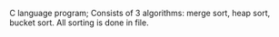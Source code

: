 C language program; 
Consists of 3 algorithms: merge sort, heap sort, bucket sort.
All sorting is done in file.